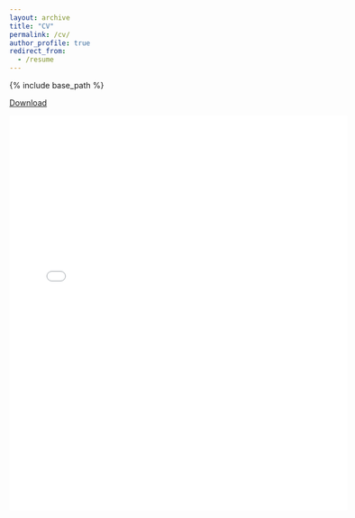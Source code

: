 ```yaml
---
layout: archive
title: "CV"
permalink: /cv/
author_profile: true
redirect_from:
  - /resume
---
```


{% include base_path %}

<a  href="https://christian-zimpelmann.eu/files/zimpelmann_labor_supply_attitudes.pdf" role="button" target="_blank">Download</a>

<embed src="{{ site.baseurl }}/files/cv_christian_zimpelmann.pdf" width="600" height="700" type='application/pdf'>